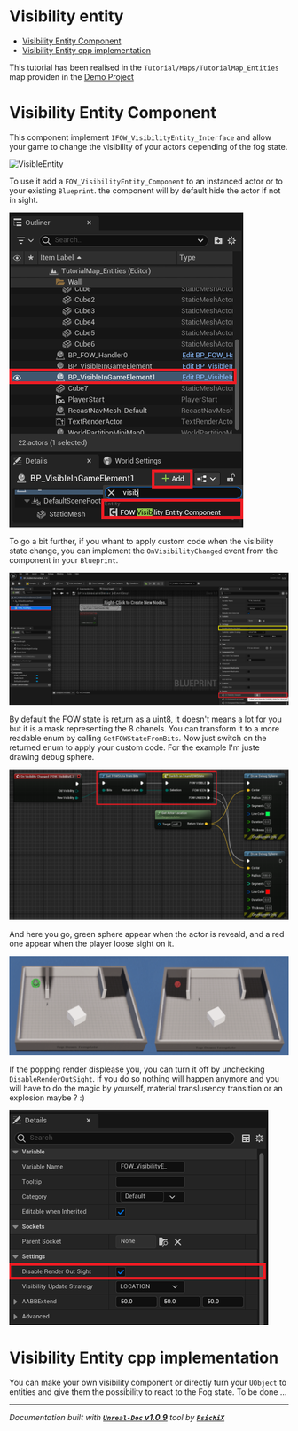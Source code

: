 # Visibility entity

- [Visibility Entity Component](#visibility-entity-component)
- [Visibility Entity cpp implementation](#visibility-entity-cpp-implementation)

This tutorial has been realised in the `Tutorial/Maps/TutorialMap_Entities` map providen in the
[Demo Project](https://github.com/gandoulf/LayeredFOW_Demo)

# Visibility Entity Component

This component implement `IFOW_VisibilityEntity_Interface` and allow your game to change the
visibility of your actors depending of the fog state.

![VisibleEntity](../../../Assets/Tutorial/Entities/Visibility/0_MergePictureVisibilityComponent2.png)

To use it add a `FOW_VisibilityEntity_Component` to an instanced actor or to your existing `Blueprint`.
the component will by default hide the actor if not in sight.

![VisibleEntity](../../../assets/Tutorial/Entities/Visibility/1_AddVisibleEntityToActor.png)

To go a bit further, if you whant to apply custom code when the visibility state change, you can implement
the `OnVisibilityChanged` event from the component in your `Blueprint`.

![VisibleEntity](../../../assets/Tutorial/Entities/Visibility/2_CustomVisibilityUpdate.png)

By default the FOW state is return as a uint8, it doesn't means a lot for you but it is a mask representing
the 8 chanels. You can transform it to a more readable enum by calling `GetFOWStateFromBits`. Now just
switch on the returned enum to apply your custom code. For the example I'm juste drawing debug sphere.

![VisibleEntity](../../../assets/Tutorial/Entities/Visibility/3_DrawDebugSphereOnVisibilityChanged.png)

And here you go, green sphere appear when the actor is reveald, and a red one appear when the player
loose sight on it.

![VisibleEntity](../../../assets/Tutorial/Entities/Visibility/4_DrawDebugSphereForVisibility.png)

If the popping render displease you, you can turn it off by unchecking `DisableRenderOutSight`. if you do
so nothing will happen anymore and you will have to do the magic by yourself, material translusency transition
or an explosion maybe ? :)

![VisibleEntity](../../../assets/Tutorial/Entities/Visibility/5_DisablePremadeVisibilityEffect.png)

# Visibility Entity cpp implementation

You can make your own visibility component or directly turn your `UObject` to entities and give them
the possibility to react to the Fog state. To be done ...

---
_Documentation built with [**`Unreal-Doc` v1.0.9**](https://github.com/PsichiX/unreal-doc) tool by [**`PsichiX`**](https://github.com/PsichiX)_